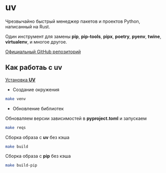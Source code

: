 # uv

Чрезвычайно быстрый менеджер пакетов и проектов Python, написанный на Rust.

Один инструмент для замены **pip**, **pip-tools**, **pipx**, **poetry**, **pyenv**, **twine**, **virtualenv**, и многое другое.

[Официальный GitHub репозиторий](https://github.com/astral-sh/uv)

## Как работаь с **uv**

[Установка **UV**](https://github.com/astral-sh/uv#installation)

- Создание окружения

```sh
make venv
```

- Обновление библиотек

Обноваляем версии зависимостей в **pyproject.toml** и запускаем

```sh
make reqs
```

Сборка образа с **uv** без кэша

```sh
make build
```

Сборка образа с **pip** без кэша

```sh
make build-pip
```
